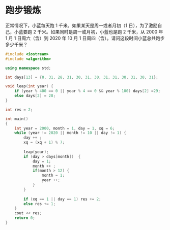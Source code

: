 # 跑步锻炼

正常情况下，小蓝每天跑 1 千米。如果某天是周一或者月初（1 日），为了激励自己，小蓝要跑 2 千米。如果同时是周一或月初，小蓝也是跑 2 千米，从 2000 年 1 月 1 日周六（含）到 2020 年 10 月 1 日周四（含）。请问这段时间小蓝总共跑步多少千米？



```c++
#include <iostream>
#include <algorithm>

using namespace std;

int days[13] = {0, 31, 28, 31, 30, 31, 30, 31, 31, 30, 31, 30, 31};

void leap(int year) {
    if (year % 400 == 0 || year % 4 == 0 && year % 100) days[2] =29;
    else days[2] = 28;
}

int res = 2;

int main()
{
    int year = 2000, month = 1, day = 1, xq = 6;
    while (year != 2020 || month != 10 || day != 1) {
        day ++ ;
        xq = (xq + 1) % 7;
        
        leap(year);
        if (day > days[month])  {
            day = 1;
            month ++ ;
            if(month > 12) {
            	month = 1;
            	year ++;
		    }
        }
        
		if (xq == 1 || day == 1) res += 2;
		else res += 1;
    }
    cout << res;
    return 0;
}
```

